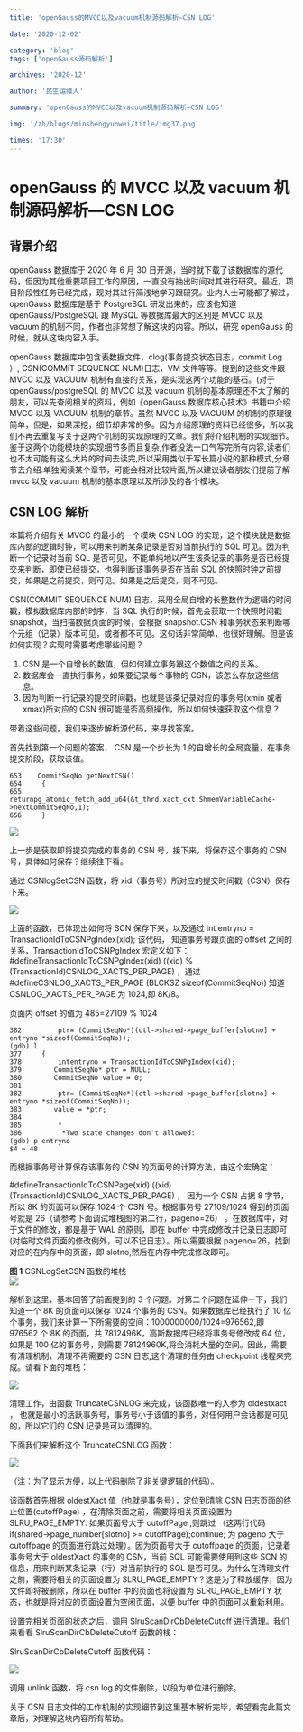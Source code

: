 ```yaml
---
title: 'openGauss的MVCC以及vacuum机制源码解析—CSN LOG'

date: '2020-12-02'

category: 'blog'
tags: ['openGauss源码解析']

archives: '2020-12'

author: '民生运维人'

summary: 'openGauss的MVCC以及vacuum机制源码解析—CSN LOG'

img: '/zh/blogs/minshengyunwei/title/img37.png'

times: '17:30'
---
```


# openGauss 的 MVCC 以及 vacuum 机制源码解析—CSN LOG<a name="ZH-CN_TOPIC_0293240564"></a>

## 背景介绍<a name="section1170834616431"></a>

openGauss 数据库于 2020 年 6 月 30 日开源，当时就下载了该数据库的源代码，但因为其他重要项目工作的原因，一直没有抽出时间对其进行研究。最近，项目阶段性任务已经完成，现对其进行简浅地学习跟研究。业内人士可能都了解过，openGauss 数据库是基于 PostgreSQL 研发出来的，应该也知道 openGauss/PostgreSQL 跟 MySQL 等数据库最大的区别是 MVCC 以及 vacuum 的机制不同，作者也非常想了解这块的内容。所以，研究 openGauss 的时候，就从这块内容入手。

openGauss 数据库中包含表数据文件，clog\(事务提交状态日志，commit Log ）, CSN\(COMMIT SEQUENCE NUM\)日志，VM 文件等等。提到的这些文件跟 MVCC 以及 VACUUM 机制有直接的关系，是实现这两个功能的基石。\(对于 openGauss/postgreSQL 的 MVCC 以及 vacuum 机制的基本原理还不太了解的朋友，可以先查阅相关的资料，例如《openGauss 数据库核心技术》书籍中介绍 MVCC 以及 VACUUM 机制的章节。虽然 MVCC 以及 VACUUM 的机制的原理很简单，但是，如果深挖，细节却非常的多。因为介绍原理的资料已经很多，所以我们不再去重复写关于这两个机制的实现原理的文章。我们将介绍机制的实现细节。鉴于这两个功能模块的实现细节多而且复杂,作者没法一口气写完所有内容,读者们也不太可能有这么大片的时间去读完,所以采用类似于写长篇小说的那种模式,分章节去介绍.单独阅读某个章节，可能会相对比较片面,所以建议读者朋友们提前了解 mvcc 以及 vacuum 机制的基本原理以及所涉及的各个模块。

## CSN LOG 解析<a name="section342817274810"></a>

本篇将介绍有关 MVCC 的最小的一个模块 CSN LOG 的实现，这个模块就是数据库内部的逻辑时钟，可以用来判断某条记录是否对当前执行的 SQL 可见。因为判断一个记录对当前 SQL 是否可见，不能单纯地以产生该条记录的事务是否已经提交来判断，即使已经提交，也得判断该事务是否在当前 SQL 的快照时钟之前提交，如果是之前提交，则可见。如果是之后提交，则不可见。

CSN\(COMMIT SEQUENCE NUM\) 日志，采用全局自增的长整数作为逻辑的时间戳，模拟数据库内部的时序，当 SQL 执行的时候，首先会获取一个快照时间戳 snapshot，当扫描数据页面的时候，会根据 snapshot.CSN 和事务状态来判断哪个元组（记录）版本可见，或者都不可见。这句话非常简单，也很好理解。但是该如何实现？实现时需要考虑哪些问题？

1.  CSN 是一个自增长的数值，但如何建立事务跟这个数值之间的关系。
2.  数据库会一直执行事务，如果要记录每个事物的 CSN，该怎么存放这些信息。
3.  因为判断一行记录的提交时间戳，也就是该条记录对应的事务号\(xmin 或者 xmax\)所对应的 CSN 很可能是否高频操作，所以如何快速获取这个信息？

带着这些问题，我们来逐步解析源代码，来寻找答案。

首先找到第一个问题的答案， CSN 是一个步长为 1 的自增长的全局变量，在事务提交阶段，获取该值。

```
653    CommitSeqNo getNextCSN()
654     {
655        returnpg_atomic_fetch_add_u64(&t_thrd.xact_cxt.ShmemVariableCache->nextCommitSeqNo,1);
656     }
```

<img src='./figures/modb_6df2e862-0c6f-11eb-b0b9-5254001c05fe.png'>

上一步是获取即将提交完成的事务的 CSN 号，接下来，将保存这个事务的 CSN 号，具体如何保存？继续往下看。

通过 CSNlogSetCSN 函数，将 xid（事务号）所对应的提交时间戳（CSN）保存下来。

<img src='./figures/modb_6e1225ba-0c6f-11eb-b0b9-5254001c05fe.png'>

上面的函数，已体现出如何将 SCN 保存下来，以及通过 int entryno = TransactionIdToCSNPgIndex\(xid\); 该代码， 知道事务号跟页面的 offset 之间的关系，TransactionIdToCSNPgIndex 宏定义如下：\#defineTransactionIdToCSNPgIndex\(xid\) \(\(xid\) % \(TransactionId\)CSNLOG_XACTS_PER_PAGE\) ，通过 \#defineCSNLOG_XACTS_PER_PAGE \(BLCKSZ sizeof\(CommitSeqNo\)\) 知道 CSNLOG_XACTS_PER_PAGE 为 1024,即 8K/8。

页面内 offset 的值为 485=27109 % 1024

```
382         ptr= (CommitSeqNo*)(ctl->shared->page_buffer[slotno] + entryno *sizeof(CommitSeqNo));
(gdb) l
377     {
378         intentryno = TransactionIdToCSNPgIndex(xid);
379        CommitSeqNo* ptr = NULL;
380        CommitSeqNo value = 0;
381
382         ptr= (CommitSeqNo*)(ctl->shared->page_buffer[slotno] + entryno *sizeof(CommitSeqNo));
383        value = *ptr;
384
385         *
386          *Two state changes don't allowed:
(gdb) p entryno
$4 = 48
```

而根据事务号计算保存该事务的 CSN 的页面号的计算方法，由这个宏确定：

\#defineTransactionIdToCSNPage\(xid\) \(\(xid\) \(TransactionId\)CSNLOG_XACTS_PER_PAGE\) ， 因为一个 CSN 占据 8 字节，所以 8K 的页面可以保存 1024 个 CSN 号。根据事务号 27109/1024 得到的页面号就是 26（请参考下面调试堆栈图的第二行，pageno=26） 。在数据库中，对于文件的修改，都是基于 WAL 的原则，即在 buffer 中完成修改并记录日志即可\(对临时文件页面的修改例外，可以不记日志）。所以需要根据 pageno=26，找到对应的在内存中的页面，即 slotno,然后在内存中完成修改即可。

**图 1** CSNLogSetCSN 函数的堆栈<a name="fig1620687132119"></a>  
<img src='./figures/CSNLogSetCSN函数的堆栈.png'>

解析到这里，基本回答了前面提到的 3 个问题。对第二个问题在延伸一下，我们知道一个 8K 的页面可以保存 1024 个事务的 CSN。如果数据库已经执行了 10 亿个事务，我们来计算一下所需要的空间：1000000000/1024=976562,即 976562 个 8K 的页面，共 7812496K，高斯数据库已经将事务号修改成 64 位，如果是 100 亿的事务号，则需要 78124960K,将会消耗大量的空间。因此，需要有清理机制，清理不再需要的 CSN 日志,这个清理的任务由 checkpoint 线程来完成。请看下面的堆栈：

<img src='./figures/modb_6e5060be-0c6f-11eb-b0b9-5254001c05fe.png'>

清理工作，由函数 TruncateCSNLOG 来完成，该函数唯一的入参为 oldestxact ， 也就是最小的活跃事务号，事务号小于该值的事务，对任何用户会话都是可见的，所以它们的 CSN 记录是可以清理的。

下面我们来解析这个 TruncateCSNLOG 函数：

<img src='./figures/modb_6e7171aa-0c6f-11eb-b0b9-5254001c05fe.png'>

（注：为了显示方便，以上代码删除了非关键逻辑的代码）。

该函数首先根据 oldestXact 值（也就是事务号），定位到清除 CSN 日志页面的终止位置\(cutoffPage\) ，在清除页面之前，需要将相关页面设置为 SLRU_PAGE_EMPTY. 如果页面号大于 cutoffPage ,则跳过 （这两行代码 if\(shared-\>page_number\[slotno\] \>= cutoffPage\);continue; 为 pageno 大于 cutoffpage 的页面进行跳过处理）。因为页面号大于 cutoffpage 的页面，记录着事务号大于 oldestXact 的事务的 CSN，当前 SQL 可能需要使用到这些 SCN 的信息，用来判断某条记录（行）对当前执行的 SQL 是否可见。为什么在清理文件之前，需要将相关的页面设置为 SLRU_PAGE_EMPTY？这是为了释放缓存，因为文件即将被删除，所以在 buffer 中的页面也将设置为 SLRU_PAGE_EMPTY 状态，也就是将对应的页面设置为空闲页面，以便 buffer 中的页面可以重新利用。

设置完相关页面的状态之后，调用 SlruScanDirCbDeleteCutoff 进行清理。我们来看看 SlruScanDirCbDeleteCutoff 函数的栈：

SlruScanDirCbDeleteCutoff 函数代码：

<img src='./figures/modb_6e819710-0c6f-11eb-b0b9-5254001c05fe.png'>

调用 unlink 函数，将 csn log 的文件删除，以段为单位进行删除。

关于 CSN 日志文件的工作机制的实现细节到这里基本解析完毕，希望看完此篇文章后，对理解这块内容所有帮助。
